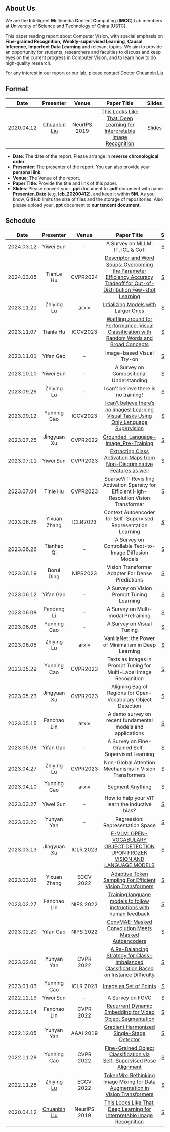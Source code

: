## About Us

We are the **I**ntelligent **M**ultimedia **C**ontent **C**omputing (**IMCC**) Lab members at **U**niversity of **S**cience and **T**echnology of **C**hina (USTC). 

This paper reading report about Computer Vision, with special emphasis on **Fine-grained Recognition**, **Weakly-supervised Learning**, **Causal Inference**, **Imperfect Data Learning** and relevant topics. We aim to provide an opportunity for students, researchers and faculties to discuss and keep eyes on the current progress in Computer Vision, and to learn how to do high-quality research.

For any interest in our report or our lab, please contact Doctor [Chuanbin Liu](http://home.ustc.edu.cn/~lcb592/).

## Format

| Date       | Presenter                                        | Venue        | Paper Title                                                                                                                                                              | Slides                        |
|:----------:|:------------------------------------------------:|:------------:|:------------------------------------------------------------------------------------------------------------------------------------------------------------------------:|:-----------------------------:|
| 2020.04.12 | [Chuanbin Liu](http://home.ustc.edu.cn/~lcb592/) | NeurIPS 2019 | [This Looks Like That: Deep Learning for Interpretable Image Recognition](https://proceedings.neurips.cc/paper/2019/hash/adf7ee2dcf142b0e11888e72b43fcb75-Abstract.html) | [Slides](Slides/lcb_20200412.pdf) |

- **Date**: The date of the report. Please arrange in **reverse chronological order**.
- **Presenter**: The presenter of the report. You can also provide your **personal link**.
- **Venue**: The Venue of the report.
- **Paper Title**: Provide the title and link of this paper.
- **Slides**: Please convert your **.ppt** document to **.pdf** document with name **Presenter_Date** (e.g. **lcb_20200412**), and keep it within **5M**. As you know, GitHub limits the size of files and the storage of repositories. Also please upload your **.ppt** document to **our tencent document**.

## Schedule

| Date       | Presenter                                        | Venue        | Paper Title                                                                                                                                                                                                                  | Slides                            |
|:----------:|:------------------------------------------------:|:------------:|:----------------------------------------------------------------------------------------------------------------------------------------------------------------------------------------------------------------------------:|:---------------------------------:|
|2024.03.12 | Yiwei Sun | - | A Survey on MLLM: IT, ICL & CoT | [Slides](Slides/syw_20240312.pdf)|
|2024.03.05 | TianLe Hu | CVPR2024 | [Descriptor and Word Soups: Overcoming the Parameter Efficiency Accuracy Tradeoff for Out-of-Distribution Few-shot Learning](https://arxiv.org/abs/2311.13612) | [Slides](Slides/hutl_20240305.pdf)|
|2023.11.21 | Zhiying Lu | arxiv | [Intializing Models with Larger Ones](https://arxiv.org/abs/2311.18823) | [Slides](Slides/lzy_20231205.pdf)|
|2023.11.07 | Tianle Hu | ICCV2023 | [Waffling around for Performance: Visual Classification with Random Words and Broad Concepts](https://arxiv.org/abs/2306.07282) | [Slides](Slides/hutl_20231107.pdf)|
|2023.11.01 | Yifan Gao | - | Image-based Visual Try-on | [Slides](Slides/gyf_20231101.pdf)|
|2023.10.10 | Yiwei Sun | - | A Survey on Compositional Understanding  | [Slides](Slides/syw_20231010.pdf)|
|2023.09.26 | Zhiying Lu | - | I can't believe there is no training!  | [Slides](Slides/lzy_20230926.pdf)|
|2023.09.12 | Yunning Cao | ICCV2023 | [I can’t believe there’s no images! Learning Visual Tasks Using Only Language Supervision](https://arxiv.org/pdf/2211.09778.pdf) | [Slides](Slides/cyn_20230912MG.pdf)|
|2023.07.25 | Jingyuan Xu | CVPR2022 | [Grounded_Language-Image_Pre-Training](https://openaccess.thecvf.com/content/CVPR2022/papers/Li_Grounded_Language-Image_Pre-Training_CVPR_2022_paper.pdf) | [Slides](Slides/xujy20230725-GLIP.pdf)|
|2023.07.11 | Yiwei Sun | CVPR2023 | [Extracting Class Activation Maps from Non-Discriminative Features as well](https://openaccess.thecvf.com/content/CVPR2023/papers/Chen_Extracting_Class_Activation_Maps_From_Non-Discriminative_Features_As_Well_CVPR_2023_paper.pdf) | [Slides](Slides/syw_20230711.pdf)|
|2023.07.04 | Tinle Hu | CVPR2023 | SparseViT: Revisiting Activation Sparsity for Efficient High-Resolution Vision Transformer | [Slides](Slides/hutl_20230704.pdf)|
|2023.06.26 | Yixuan Zhang | ICLR2023 | Context Autoencoder for Self-Supervised Representation Learning | [Slides](Slides/zyx_20230626.pdf)|
|2023.06.26 | Tianhao Qi | - | A Survey on Controllable Text-to-Image Diffusion Models  | [Slides](Slides/qth_20230626.pdf)|
|2023.06.19 | Borui Ding | NIPS2023 | Vision Transformer Adapter For Dense Predictions | [Slides](Slides/dbr_20230620.pdf)|
|2023.06.12 | Yifan Gao | - | A Survey on Vision Prompt Tuning Learning  | [Slides](Slides/gyf_20230612.pdf)|
|2023.06.08 | Pandeng Li | - | A Survey on Multi-modal Pretraining  | [Slides](Slides/lpd_20230608Pretraining.pdf)|
|2023.06.08 | Yunning Cao | - | A Survey on Visual Tuning  | [Slides](Slides/cyn_20230608VisualTuning.pdf)|
|2023.06.05 | Zhiying Lu | arxiv | VanillaNet: the Power of Minimalism in Deep Learning  | [Slides](Slides/lzy_20230605.pdf)|
|2023.05.29 | Yunning Cao | CVPR2023 | Texts as Images in Prompt Tuning for Multi-Label Image Recognition  | [Slides](Slides/cyn_20230529TextasImage.pdf)|
|2023.05.23 | Jingyuan Xu | CVPR2023 | Aligning Bag of Regions for Open-Vocabulary Object Detection | [Slides](Slides/xjy_20230523ovod.pdf)|
|2023.05.15 | Fanchao Lin | arxiv | A demo survey on recent fundamental models and applications | [Slides](Slides/lfc_20230515.pdf)|
|2023.05.08 | Yifan Gao | - | A Survey on Fine-Grained Self-Supervised Learning | [Slides](Slides/gyf_20230508.pdf)|
|2023.04.27 | Zhiying Lu | CVPR2023 | Non-Global Attention Mechanisms In Vision Transformers | [Slides](Slides/lzy_20230427.pdf)|
|2023.04.10 | Yunning Cao | arxiv | [Segment Anything](https://arxiv.org/pdf/2304.02643.pdf) | [Slides](Slides/cyn_20230411SAM.pdf)|
|2023.03.27|Yiwei Sun|-|How to help your ViT learn the inductive bias?|[Slides](Slides/syw_20230327.pdf)|
|2023.03.20|Yunyan Yan|-|Regression: Representation Space|[Slides](Slides/yyy_20230320.pdf)|
|2023.03.13 | Jingyuan Xu | ICLR 2023 | [F-VLM: OPEN-VOCABULARY OBJECT DETECTION UPON FROZEN VISION AND LANGUAGE MODELS](https://arxiv.org/abs/2209.15639) | [Slides](Slides/xujy_20230313FVLM.pdf)|
|2023.03.06 | Yixuan Zhang | ECCV 2022 | [Adaptive Token Sampling For Efficient Vision Transformers](https://arxiv.org/abs/2111.15667) | [Slides](Slides/zyx_20230306.pdf)|
|2023.02.27 | Fanchao Lin | NIPS 2022 | [Training language models to follow instructions with human feedback](https://openreview.net/pdf?id=TG8KACxEON) | [Slides](Slides/lfc_20230227.pdf)|
|2023.02.20 | Yifan Gao | NIPS 2022 | [ConvMAE: Masked Convolution Meets Masked Autoencoders](https://arxiv.org/abs/2205.03892) | [Slides](Slides/gyf_20230220.pdf)
|2023.02.06 | Yunyan Yan | CVPR 2022 | [A Re-Balancing Strategy for Class-Imbalanced Classification Based on Instance Difficulty](https://openaccess.thecvf.com/content/CVPR2022/papers/Yu_A_Re-Balancing_Strategy_for_Class-Imbalanced_Classification_Based_on_Instance_Difficulty_CVPR_2022_paper.pdf) | [Slides](Slides/yyy_20230206.pdf)|
|2023.01.03 | Yunning Cao | ICLR 2023 | [Image as Set of Points](https://openreview.net/pdf?id=awnvqZja69) | [Slides](Slides/cyn_20230102.pdf)|
|2022.12.19|Yiwei Sun|-|A Survey on FGVC|[Slides](Slides/syw_20221219.pdf)|
| 2022.12.14 | Fanchao Lin| CVPR 2022 | [Recurrent Dynamic Embedding for Video Object Segmentation](https://openaccess.thecvf.com/content/CVPR2022/html/Li_Recurrent_Dynamic_Embedding_for_Video_Object_Segmentation_CVPR_2022_paper.html) | [Slides](Slides/lfc_20221214.pdf)     |
| 2022.12.05 | Yunyan Yan                                      | AAAI 2019    | [Gradient Harmonized Single-Stage Detector](https://ojs.aaai.org/index.php/AAAI/article/view/4877) | [Slides](Slides/yyy_20221205.pdf) |
| 2022.11.28 | Yunning Cao                                      | CVPR 2022    | [Fine-Grained Object Classification via Self-Supervised Pose Alignment](https://openaccess.thecvf.com/content/CVPR2022/html/Yang_Fine-Grained_Object_Classification_via_Self-Supervised_Pose_Alignment_CVPR_2022_paper.html) | [Slides](Slides/cyn_20221127.pdf) |
| 2022.11.28 | [Zhiying Lu](https://github.com/ArieSeirack)     | ECCV 2022    | [TokenMix: Rethinking Image Mixing for Data Augmentation in Vision Transformers](https://arxiv.org/abs/2207.08409) | [Slides](Slides/lzy_20220905.pdf) |
| 2020.04.12 | [Chuanbin Liu](http://home.ustc.edu.cn/~lcb592/) | NeurIPS 2019 | [This Looks Like That: Deep Learning for Interpretable Image Recognition](https://proceedings.neurips.cc/paper/2019/hash/adf7ee2dcf142b0e11888e72b43fcb75-Abstract.html)                                                     | [Slides](Slides/lcb_20200412.pdf)     |

